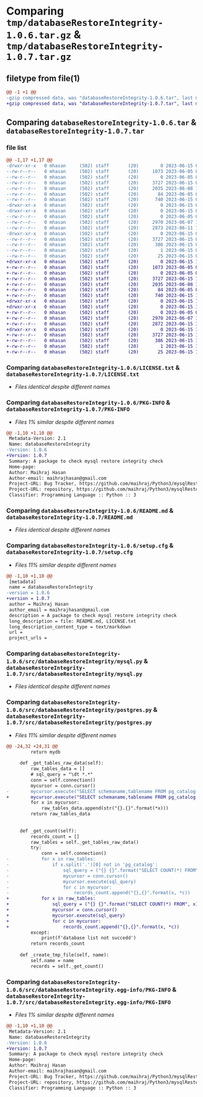 # Comparing `tmp/databaseRestoreIntegrity-1.0.6.tar.gz` & `tmp/databaseRestoreIntegrity-1.0.7.tar.gz`

## filetype from file(1)

```diff
@@ -1 +1 @@
-gzip compressed data, was "databaseRestoreIntegrity-1.0.6.tar", last modified: Thu Jun 15 09:06:19 2023, max compression
+gzip compressed data, was "databaseRestoreIntegrity-1.0.7.tar", last modified: Thu Jun 15 13:05:21 2023, max compression
```

## Comparing `databaseRestoreIntegrity-1.0.6.tar` & `databaseRestoreIntegrity-1.0.7.tar`

### file list

```diff
@@ -1,17 +1,17 @@
-drwxr-xr-x   0 mhasan     (502) staff       (20)        0 2023-06-15 09:06:19.615181 databaseRestoreIntegrity-1.0.6/
--rw-r--r--   0 mhasan     (502) staff       (20)     1073 2023-06-05 06:11:00.000000 databaseRestoreIntegrity-1.0.6/LICENSE.txt
--rw-r--r--   0 mhasan     (502) staff       (20)        0 2023-06-05 06:11:00.000000 databaseRestoreIntegrity-1.0.6/MANIFEST.in
--rw-r--r--   0 mhasan     (502) staff       (20)     3727 2023-06-15 09:06:19.615285 databaseRestoreIntegrity-1.0.6/PKG-INFO
--rw-r--r--   0 mhasan     (502) staff       (20)     2035 2023-06-08 12:12:36.000000 databaseRestoreIntegrity-1.0.6/README.md
--rw-r--r--   0 mhasan     (502) staff       (20)       84 2023-06-05 06:11:00.000000 databaseRestoreIntegrity-1.0.6/pyproject.toml
--rw-r--r--   0 mhasan     (502) staff       (20)      740 2023-06-15 09:06:19.622489 databaseRestoreIntegrity-1.0.6/setup.cfg
-drwxr-xr-x   0 mhasan     (502) staff       (20)        0 2023-06-15 09:06:19.605893 databaseRestoreIntegrity-1.0.6/src/
-drwxr-xr-x   0 mhasan     (502) staff       (20)        0 2023-06-15 09:06:19.609875 databaseRestoreIntegrity-1.0.6/src/databaseRestoreIntegrity/
--rw-r--r--   0 mhasan     (502) staff       (20)        0 2023-06-05 06:11:00.000000 databaseRestoreIntegrity-1.0.6/src/databaseRestoreIntegrity/__init__.py
--rw-r--r--   0 mhasan     (502) staff       (20)     2970 2023-06-07 12:36:19.000000 databaseRestoreIntegrity-1.0.6/src/databaseRestoreIntegrity/mysql.py
--rw-r--r--   0 mhasan     (502) staff       (20)     2873 2023-06-11 12:26:37.000000 databaseRestoreIntegrity-1.0.6/src/databaseRestoreIntegrity/postgres.py
-drwxr-xr-x   0 mhasan     (502) staff       (20)        0 2023-06-15 09:06:19.614537 databaseRestoreIntegrity-1.0.6/src/databaseRestoreIntegrity.egg-info/
--rw-r--r--   0 mhasan     (502) staff       (20)     3727 2023-06-15 09:06:19.000000 databaseRestoreIntegrity-1.0.6/src/databaseRestoreIntegrity.egg-info/PKG-INFO
--rw-r--r--   0 mhasan     (502) staff       (20)      386 2023-06-15 09:06:19.000000 databaseRestoreIntegrity-1.0.6/src/databaseRestoreIntegrity.egg-info/SOURCES.txt
--rw-r--r--   0 mhasan     (502) staff       (20)        1 2023-06-15 09:06:19.000000 databaseRestoreIntegrity-1.0.6/src/databaseRestoreIntegrity.egg-info/dependency_links.txt
--rw-r--r--   0 mhasan     (502) staff       (20)       25 2023-06-15 09:06:19.000000 databaseRestoreIntegrity-1.0.6/src/databaseRestoreIntegrity.egg-info/top_level.txt
+drwxr-xr-x   0 mhasan     (502) staff       (20)        0 2023-06-15 13:05:21.875875 databaseRestoreIntegrity-1.0.7/
+-rw-r--r--   0 mhasan     (502) staff       (20)     1073 2023-06-05 06:11:00.000000 databaseRestoreIntegrity-1.0.7/LICENSE.txt
+-rw-r--r--   0 mhasan     (502) staff       (20)        0 2023-06-05 06:11:00.000000 databaseRestoreIntegrity-1.0.7/MANIFEST.in
+-rw-r--r--   0 mhasan     (502) staff       (20)     3727 2023-06-15 13:05:21.876004 databaseRestoreIntegrity-1.0.7/PKG-INFO
+-rw-r--r--   0 mhasan     (502) staff       (20)     2035 2023-06-08 12:12:36.000000 databaseRestoreIntegrity-1.0.7/README.md
+-rw-r--r--   0 mhasan     (502) staff       (20)       84 2023-06-05 06:11:00.000000 databaseRestoreIntegrity-1.0.7/pyproject.toml
+-rw-r--r--   0 mhasan     (502) staff       (20)      740 2023-06-15 13:05:21.882928 databaseRestoreIntegrity-1.0.7/setup.cfg
+drwxr-xr-x   0 mhasan     (502) staff       (20)        0 2023-06-15 13:05:21.866936 databaseRestoreIntegrity-1.0.7/src/
+drwxr-xr-x   0 mhasan     (502) staff       (20)        0 2023-06-15 13:05:21.871316 databaseRestoreIntegrity-1.0.7/src/databaseRestoreIntegrity/
+-rw-r--r--   0 mhasan     (502) staff       (20)        0 2023-06-05 06:11:00.000000 databaseRestoreIntegrity-1.0.7/src/databaseRestoreIntegrity/__init__.py
+-rw-r--r--   0 mhasan     (502) staff       (20)     2970 2023-06-07 12:36:19.000000 databaseRestoreIntegrity-1.0.7/src/databaseRestoreIntegrity/mysql.py
+-rw-r--r--   0 mhasan     (502) staff       (20)     2872 2023-06-15 13:02:54.000000 databaseRestoreIntegrity-1.0.7/src/databaseRestoreIntegrity/postgres.py
+drwxr-xr-x   0 mhasan     (502) staff       (20)        0 2023-06-15 13:05:21.874604 databaseRestoreIntegrity-1.0.7/src/databaseRestoreIntegrity.egg-info/
+-rw-r--r--   0 mhasan     (502) staff       (20)     3727 2023-06-15 13:05:21.000000 databaseRestoreIntegrity-1.0.7/src/databaseRestoreIntegrity.egg-info/PKG-INFO
+-rw-r--r--   0 mhasan     (502) staff       (20)      386 2023-06-15 13:05:21.000000 databaseRestoreIntegrity-1.0.7/src/databaseRestoreIntegrity.egg-info/SOURCES.txt
+-rw-r--r--   0 mhasan     (502) staff       (20)        1 2023-06-15 13:05:21.000000 databaseRestoreIntegrity-1.0.7/src/databaseRestoreIntegrity.egg-info/dependency_links.txt
+-rw-r--r--   0 mhasan     (502) staff       (20)       25 2023-06-15 13:05:21.000000 databaseRestoreIntegrity-1.0.7/src/databaseRestoreIntegrity.egg-info/top_level.txt
```

### Comparing `databaseRestoreIntegrity-1.0.6/LICENSE.txt` & `databaseRestoreIntegrity-1.0.7/LICENSE.txt`

 * *Files identical despite different names*

### Comparing `databaseRestoreIntegrity-1.0.6/PKG-INFO` & `databaseRestoreIntegrity-1.0.7/PKG-INFO`

 * *Files 1% similar despite different names*

```diff
@@ -1,10 +1,10 @@
 Metadata-Version: 2.1
 Name: databaseRestoreIntegrity
-Version: 1.0.6
+Version: 1.0.7
 Summary: A package to check mysql restore integrity check
 Home-page: 
 Author: Maihraj Hasan
 Author-email: maihrajhasan@gmail.com
 Project-URL: Bug Tracker, https://github.com/maihraj/Python3/mysqlRestoreIntegrityCheck/-/issues
 Project-URL: repository, https://github.com/maihraj/Python3/mysqlRestoreIntegrityCheck
 Classifier: Programming Language :: Python :: 3
```

### Comparing `databaseRestoreIntegrity-1.0.6/README.md` & `databaseRestoreIntegrity-1.0.7/README.md`

 * *Files identical despite different names*

### Comparing `databaseRestoreIntegrity-1.0.6/setup.cfg` & `databaseRestoreIntegrity-1.0.7/setup.cfg`

 * *Files 11% similar despite different names*

```diff
@@ -1,10 +1,10 @@
 [metadata]
 name = databaseRestoreIntegrity
-version = 1.0.6
+version = 1.0.7
 author = Maihraj Hasan
 author_email = maihrajhasan@gmail.com
 description = A package to check mysql restore integrity check
 long_description = file: README.md, LICENSE.txt
 long_description_content_type = text/markdown
 url = 
 project_urls =
```

### Comparing `databaseRestoreIntegrity-1.0.6/src/databaseRestoreIntegrity/mysql.py` & `databaseRestoreIntegrity-1.0.7/src/databaseRestoreIntegrity/mysql.py`

 * *Files identical despite different names*

### Comparing `databaseRestoreIntegrity-1.0.6/src/databaseRestoreIntegrity/postgres.py` & `databaseRestoreIntegrity-1.0.7/src/databaseRestoreIntegrity/postgres.py`

 * *Files 11% similar despite different names*

```diff
@@ -24,32 +24,31 @@
         return mydb
     
     def _get_tables_raw_data(self):
         raw_tables_data = []
         # sql_query = "\dt *.*"
         conn = self.connection()
         mycursor = conn.cursor()
-        mycursor.execute("SELECT schemaname,tablename FROM pg_catalog.pg_tables")
+        mycursor.execute("SELECT schemaname,tablename FROM pg_catalog.pg_tables WHERE schemaname != 'pg_catalog' AND schemaname != 'information_schema'")
         for x in mycursor:
             raw_tables_data.append(str("{}.{}".format(*x)))
         return raw_tables_data
 
     
     def _get_count(self):
         records_count = []
         raw_tables = self._get_tables_raw_data()
         try:
             conn = self.connection()
-            for x in raw_tables:
-                if x.split('.')[0] not in 'pg_catalog':
-                    sql_query = ("{} {}".format("SELECT COUNT(*) FROM", x))
-                    mycursor = conn.cursor()
-                    mycursor.execute(sql_query)
-                    for c in mycursor:
-                        records_count.append("{},{}".format(x, *c))
+            for x in raw_tables:   
+                sql_query = ("{} {}".format("SELECT COUNT(*) FROM", x))
+                mycursor = conn.cursor()
+                mycursor.execute(sql_query)
+                for c in mycursor:
+                    records_count.append("{},{}".format(x, *c))
         except:
             print(f'database list not succedd')
         return records_count
 
     def _create_tmp_file(self, name):
         self.name = name
         records = self._get_count()
```

### Comparing `databaseRestoreIntegrity-1.0.6/src/databaseRestoreIntegrity.egg-info/PKG-INFO` & `databaseRestoreIntegrity-1.0.7/src/databaseRestoreIntegrity.egg-info/PKG-INFO`

 * *Files 1% similar despite different names*

```diff
@@ -1,10 +1,10 @@
 Metadata-Version: 2.1
 Name: databaseRestoreIntegrity
-Version: 1.0.6
+Version: 1.0.7
 Summary: A package to check mysql restore integrity check
 Home-page: 
 Author: Maihraj Hasan
 Author-email: maihrajhasan@gmail.com
 Project-URL: Bug Tracker, https://github.com/maihraj/Python3/mysqlRestoreIntegrityCheck/-/issues
 Project-URL: repository, https://github.com/maihraj/Python3/mysqlRestoreIntegrityCheck
 Classifier: Programming Language :: Python :: 3
```

